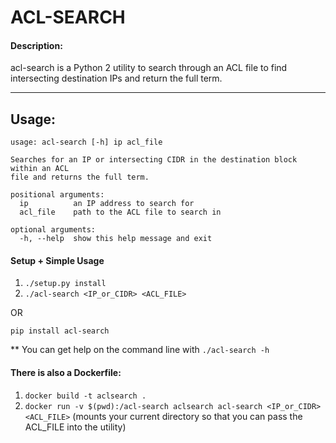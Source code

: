 # ACL-SEARCH

#### Description:    

acl-search is a Python 2 utility to search through an ACL file to find intersecting destination IPs and return the full term.

-----

## Usage:

```
usage: acl-search [-h] ip acl_file

Searches for an IP or intersecting CIDR in the destination block within an ACL
file and returns the full term.

positional arguments:
  ip          an IP address to search for
  acl_file    path to the ACL file to search in

optional arguments:
  -h, --help  show this help message and exit
```


#### Setup + Simple Usage

1. `./setup.py install`
2. `./acl-search <IP_or_CIDR> <ACL_FILE>`

OR

`pip install acl-search`

** You can get help on the command line with `./acl-search -h`

#### There is also a Dockerfile:

1. `docker build -t aclsearch .`
2. `docker run -v $(pwd):/acl-search aclsearch acl-search <IP_or_CIDR> <ACL_FILE>`
(mounts your current directory so that you can pass the ACL_FILE into the utility)
